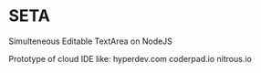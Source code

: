 # SETA
Simulteneous Editable TextArea on NodeJS

Prototype of cloud IDE like:
hyperdev.com
coderpad.io
nitrous.io

